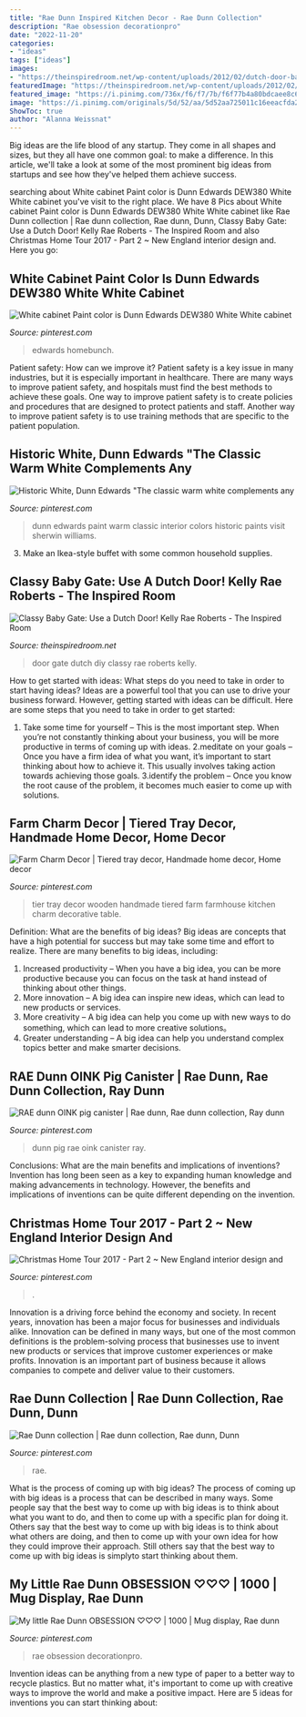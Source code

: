 ```yaml
---
title: "Rae Dunn Inspired Kitchen Decor - Rae Dunn Collection"
description: "Rae obsession decorationpro"
date: "2022-11-20"
categories:
- "ideas"
tags: ["ideas"]
images:
- "https://theinspiredroom.net/wp-content/uploads/2012/02/dutch-door-baby-gate.jpg"
featuredImage: "https://theinspiredroom.net/wp-content/uploads/2012/02/dutch-door-baby-gate.jpg"
featured_image: "https://i.pinimg.com/736x/f6/f7/7b/f6f77b4a80bdcaee8c62c76415a6e46b.jpg"
image: "https://i.pinimg.com/originals/5d/52/aa/5d52aa725011c16eeacfda2cc8dd3274.jpg"
ShowToc: true
author: "Alanna Weissnat"
---
```



Big ideas are the life blood of any startup. They come in all shapes and sizes, but they all have one common goal: to make a difference. In this article, we'll take a look at some of the most prominent big ideas from startups and see how they've helped them achieve success.

	

		
searching about White cabinet Paint color is Dunn Edwards DEW380 White White cabinet you've visit to the right place. We have 8 Pics about White cabinet Paint color is Dunn Edwards DEW380 White White cabinet like Rae Dunn collection | Rae dunn collection, Rae dunn, Dunn, Classy Baby Gate: Use a Dutch Door! Kelly Rae Roberts - The Inspired Room and also Christmas Home Tour 2017 - Part 2 ~ New England interior design and. Here you go:
		
    
## White Cabinet Paint Color Is Dunn Edwards DEW380 White White Cabinet

<img loading=lazy src="https://i.pinimg.com/736x/f6/f7/7b/f6f77b4a80bdcaee8c62c76415a6e46b.jpg" onerror="this.onerror=null;this.src='https://tse3.mm.bing.net/th?id=OIP.PQtOChTXLU9ucXiWtY6wogHaLH&amp;pid=15.1';" alt="White cabinet Paint color is Dunn Edwards DEW380 White White cabinet">

_Source: pinterest.com_

>edwards homebunch. 

	

Patient safety: How can we improve it?
Patient safety is a key issue in many industries, but it is especially important in healthcare. There are many ways to improve patient safety, and hospitals must find the best methods to achieve these goals. One way to improve patient safety is to create policies and procedures that are designed to protect patients and staff. Another way to improve patient safety is to use training methods that are specific to the patient population.

    
## Historic White, Dunn Edwards &quot;The Classic Warm White Complements Any

<img loading=lazy src="https://i.pinimg.com/736x/b7/96/3f/b7963f03407dabf6e9fb49458fa6764c.jpg" onerror="this.onerror=null;this.src='https://tse3.mm.bing.net/th?id=OIP.kmnGuRmhqH9FT4rRjgvKhQHaHa&amp;pid=15.1';" alt="Historic White, Dunn Edwards &quot;The classic warm white complements any">

_Source: pinterest.com_

>dunn edwards paint warm classic interior colors historic paints visit sherwin williams. 

	

3. Make an Ikea-style buffet with some common household supplies.

    
## Classy Baby Gate: Use A Dutch Door! Kelly Rae Roberts - The Inspired Room

<img loading=lazy src="https://theinspiredroom.net/wp-content/uploads/2012/02/dutch-door-baby-gate.jpg" onerror="this.onerror=null;this.src='https://tse3.mm.bing.net/th?id=OIP.yUgdlnlEEuq1kjeUe2VgLgHaM7&amp;pid=15.1';" alt="Classy Baby Gate: Use a Dutch Door! Kelly Rae Roberts - The Inspired Room">

_Source: theinspiredroom.net_

>door gate dutch diy classy rae roberts kelly. 

	

How to get started with ideas: What steps do you need to take in order to start having ideas?
Ideas are a powerful tool that you can use to drive your business forward. However, getting started with ideas can be difficult. Here are some steps that you need to take in order to get started: 
1. Take some time for yourself – This is the most important step. When you’re not constantly thinking about your business, you will be more productive in terms of coming up with ideas. 
2.meditate on your goals – Once you have a firm idea of what you want, it’s important to start thinking about how to achieve it. This usually involves taking action towards achieving those goals. 
3.identify the problem – Once you know the root cause of the problem, it becomes much easier to come up with solutions.

    
## Farm Charm Decor | Tiered Tray Decor, Handmade Home Decor, Home Decor

<img loading=lazy src="https://i.pinimg.com/originals/5d/52/aa/5d52aa725011c16eeacfda2cc8dd3274.jpg" onerror="this.onerror=null;this.src='https://tse4.mm.bing.net/th?id=OIP.Xjp3XLG35V1gVbcQ2sLmogHaJ4&amp;pid=15.1';" alt="Farm Charm Decor | Tiered tray decor, Handmade home decor, Home decor">

_Source: pinterest.com_

>tier tray decor wooden handmade tiered farm farmhouse kitchen charm decorative table. 

	

Definition: What are the benefits of big ideas?
Big ideas are concepts that have a high potential for success but may take some time and effort to realize. There are many benefits to big ideas, including: 
1. Increased productivity – When you have a big idea, you can be more productive because you can focus on the task at hand instead of thinking about other things. 
2. More innovation – A big idea can inspire new ideas, which can lead to new products or services. 
3. More creativity – A big idea can help you come up with new ways to do something, which can lead to more creative solutions。 
4. Greater understanding – A big idea can help you understand complex topics better and make smarter decisions.

    
## RAE Dunn OINK Pig Canister | Rae Dunn, Rae Dunn Collection, Ray Dunn

<img loading=lazy src="https://i.pinimg.com/736x/70/4b/0c/704b0c9fa5448505d84398c5a7d09b3a.jpg" onerror="this.onerror=null;this.src='https://tse4.mm.bing.net/th?id=OIP.B7AYt7tUKqLNPsp3BY8gLAHaHa&amp;pid=15.1';" alt="RAE dunn OINK pig canister | Rae dunn, Rae dunn collection, Ray dunn">

_Source: pinterest.com_

>dunn pig rae oink canister ray. 

	

Conclusions: What are the main benefits and implications of inventions?
Invention has long been seen as a key to expanding human knowledge and making advancements in technology. However, the benefits and implications of inventions can be quite different depending on the invention.

    
## Christmas Home Tour 2017 - Part 2 ~ New England Interior Design And

<img loading=lazy src="https://i.pinimg.com/originals/13/e6/5e/13e65e0e35b14209c7a205e3b0b0a355.jpg" onerror="this.onerror=null;this.src='https://tse3.mm.bing.net/th?id=OIP.AjFiAf0FfO_KHgmjtzH8LQHaLO&amp;pid=15.1';" alt="Christmas Home Tour 2017 - Part 2 ~ New England interior design and">

_Source: pinterest.com_

>. 

	

Innovation is a driving force behind the economy and society. In recent years, innovation has been a major focus for businesses and individuals alike. Innovation can be defined in many ways, but one of the most common definitions is the problem-solving process that businesses use to invent new products or services that improve customer experiences or make profits. Innovation is an important part of business because it allows companies to compete and deliver value to their customers.

    
## Rae Dunn Collection | Rae Dunn Collection, Rae Dunn, Dunn

<img loading=lazy src="https://i.pinimg.com/originals/be/2e/31/be2e31ff1f555a4766b8c46655af2a8a.jpg" onerror="this.onerror=null;this.src='https://tse3.mm.bing.net/th?id=OIP.NOeZwQqJvF18EJqKcbrlGQHaHa&amp;pid=15.1';" alt="Rae Dunn collection | Rae dunn collection, Rae dunn, Dunn">

_Source: pinterest.com_

>rae. 

	

What is the process of coming up with big ideas?
The process of coming up with big ideas is a process that can be described in many ways. Some people say that the best way to come up with big ideas is to think about what you want to do, and then to come up with a specific plan for doing it. Others say that the best way to come up with big ideas is to think about what others are doing, and then to come up with your own idea for how they could improve their approach. Still others say that the best way to come up with big ideas is simplyto start thinking about them.

    
## My Little Rae Dunn OBSESSION ♡♡♡ | 1000 | Mug Display, Rae Dunn

<img loading=lazy src="https://i.pinimg.com/736x/16/e8/81/16e88100accdd3f988fcb20f05f6d162.jpg" onerror="this.onerror=null;this.src='https://tse3.mm.bing.net/th?id=OIP._I6XhM1tovdp3pwHJ4NBqQHaOS&amp;pid=15.1';" alt="My little Rae Dunn OBSESSION ♡♡♡ | 1000 | Mug display, Rae dunn">

_Source: pinterest.com_

>rae obsession decorationpro. 

	

Invention ideas can be anything from a new type of paper to a better way to recycle plastics. But no matter what, it's important to come up with creative ways to improve the world and make a positive impact. Here are 5 ideas for inventions you can start thinking about: 


